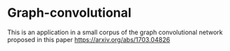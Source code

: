 # Graph-convolutional

This is an application in a small corpus of the graph convolutional network proposed in this paper https://arxiv.org/abs/1703.04826 
